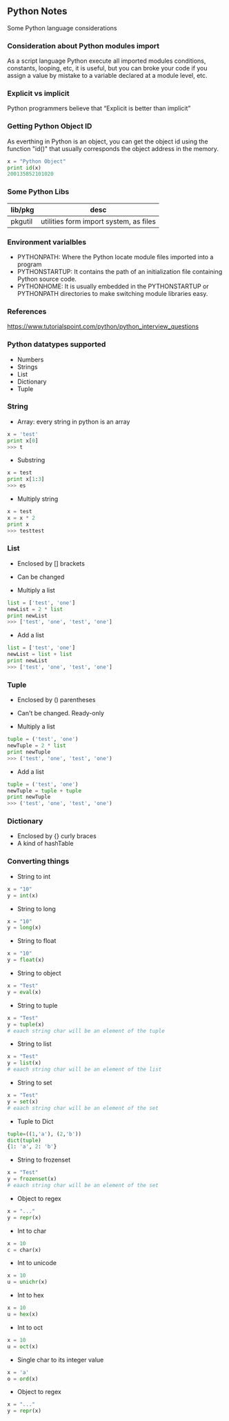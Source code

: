 ## Python Notes

Some Python language considerations

### Consideration about Python modules import 

As a script language Python execute all imported modules conditions, constants, looping, etc, it is useful, but you can broke your code if you assign a value by mistake to a variable declared at a module level, etc.

### Explicit vs implicit
Python programmers believe that “Explicit is better than implicit” 

### Getting Python Object ID

As everthing in Python is an object, you can get the object id using the function "id()" that usually corresponds the object address in the memory. 

```python
x = "Python Object"
print id(x)
200135852101020
```

### Some Python Libs

|lib/pkg|desc|
|---|---|
|pkgutil|utilities form import system, as files|

### Environment varialbles

* PYTHONPATH: Where the Python locate module files imported into a program
* PYTHONSTARTUP: It contains the path of an initialization file containing Python source code.
* PYTHONHOME: It is usually embedded in the PYTHONSTARTUP or PYTHONPATH directories to make switching module libraries easy.

### References

https://www.tutorialspoint.com/python/python_interview_questions

### Python datatypes supported

* Numbers
* Strings
* List
* Dictionary
* Tuple

### String

* Array: every string in python is an array
```python
x = 'test'
print x[0]
>>> t
```
* Substring

```python
x = test
print x[1:3]
>>> es
```

* Multiply string
```python
x = test
x = x * 2
print x
>>> testtest
```
### List

* Enclosed by [] brackets
* Can be changed

* Multiply a list
```python
list = ['test', 'one']
newList = 2 * list
print newList
>>> ['test', 'one', 'test', 'one']
```

* Add a list
```python
list = ['test', 'one']
newList = list + list
print newList
>>> ['test', 'one', 'test', 'one']
```

### Tuple

* Enclosed by () parentheses 
* Can't be changed. Ready-only

* Multiply a list
```python
tuple = ('test', 'one')
newTuple = 2 * list
print newTuple
>>> ('test', 'one', 'test', 'one')
```

* Add a list
```python
tuple = ('test', 'one')
newTuple = tuple + tuple
print newTuple
>>> ('test', 'one', 'test', 'one')
```

### Dictionary

* Enclosed by {} curly braces 
* A kind of hashTable

### Converting things

* String to int
```python
x = "10"
y = int(x)
```

* String to long
```python
x = "10"
y = long(x)
```

* String to float
```python
x = "10"
y = float(x)
```

* String to object
```python
x = "Test"
y = eval(x)
```

* String to tuple
```python
x = "Test"
y = tuple(x)
# eaach string char will be an element of the tuple
```

* String to list
```python
x = "Test"
y = list(x)
# eaach string char will be an element of the list
```

* String to set
```python
x = "Test"
y = set(x)
# eaach string char will be an element of the set
```

* Tuple to Dict
```python
tuple=((1,'a'), (2,'b'))
dict(tuple)
{1: 'a', 2: 'b'}
```
* String to frozenset
```python
x = "Test"
y = frozenset(x)
# eaach string char will be an element of the set
```

* Object to regex
```python
x = "..."
y = repr(x)
```

* Int to char
```python
x = 10
c = char(x)
```

* Int to unicode
```python
x = 10
u = unichr(x)
```

* Int to hex
```python
x = 10
u = hex(x)
```

* Int to oct
```python
x = 10
u = oct(x)
```

* Single char to its integer value
```python
x = 'a'
o = ord(x)
```


* Object to regex
```python
x = "..."
y = repr(x)
```

